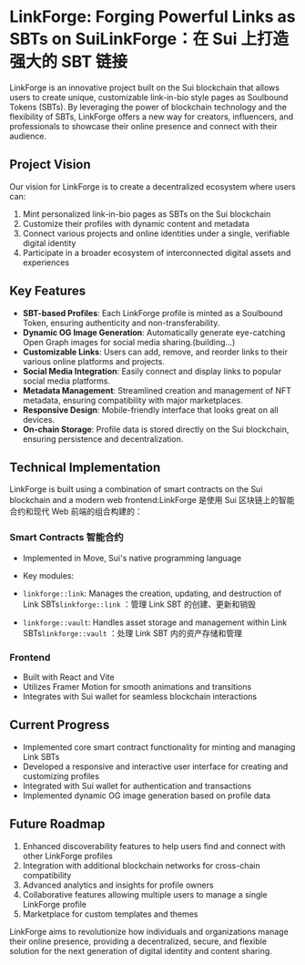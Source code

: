 # LinkForge: Forging Powerful Links as SBTs on SuiLinkForge：在 Sui 上打造强大的 SBT 链接

LinkForge is an innovative project built on the Sui blockchain that allows users to create unique, 
customizable link-in-bio style pages as Soulbound Tokens (SBTs). 
By leveraging the power of blockchain technology and the flexibility of SBTs,
LinkForge offers a new way for creators, influencers, and professionals to showcase their online presence and connect with their audience. 

## Project Vision

Our vision for LinkForge is to create a decentralized ecosystem where users can:

1. Mint personalized link-in-bio pages as SBTs on the Sui blockchain
2. Customize their profiles with dynamic content and metadata
3. Connect various projects and online identities under a single, verifiable digital identity
4. Participate in a broader ecosystem of interconnected digital assets and experiences


## Key Features

- **SBT-based Profiles**: Each LinkForge profile is minted as a Soulbound Token, ensuring authenticity and non-transferability.
- **Dynamic OG Image Generation**: Automatically generate eye-catching Open Graph images for social media sharing.(building...)
- **Customizable Links**: Users can add, remove, and reorder links to their various online platforms and projects.
- **Social Media Integration**: Easily connect and display links to popular social media platforms.
- **Metadata Management**: Streamlined creation and management of NFT metadata, ensuring compatibility with major marketplaces.
- **Responsive Design**: Mobile-friendly interface that looks great on all devices.
- **On-chain Storage**: Profile data is stored directly on the Sui blockchain, ensuring persistence and decentralization.


## Technical Implementation

LinkForge is built using a combination of smart contracts on the Sui blockchain and a modern web frontend:LinkForge 是使用 Sui 区块链上的智能合约和现代 Web 前端的组合构建的：

### Smart Contracts 智能合约

- Implemented in Move, Sui's native programming language
- Key modules:

- `linkforge::link`: Manages the creation, updating, and destruction of Link SBTs`linkforge::link` ：管理 Link SBT 的创建、更新和销毁
- `linkforge::vault`: Handles asset storage and management within Link SBTs`linkforge::vault` ：处理 Link SBT 内的资产存储和管理


### Frontend

- Built with React and Vite
- Utilizes Framer Motion for smooth animations and transitions
- Integrates with Sui wallet for seamless blockchain interactions


## Current Progress

- Implemented core smart contract functionality for minting and managing Link SBTs
- Developed a responsive and interactive user interface for creating and customizing profiles
- Integrated with Sui wallet for authentication and transactions
- Implemented dynamic OG image generation based on profile data


## Future Roadmap

1. Enhanced discoverability features to help users find and connect with other LinkForge profiles
2. Integration with additional blockchain networks for cross-chain compatibility
3. Advanced analytics and insights for profile owners
4. Collaborative features allowing multiple users to manage a single LinkForge profile
5. Marketplace for custom templates and themes


LinkForge aims to revolutionize how individuals and organizations manage their online presence,
providing a decentralized, secure, and flexible solution for the next generation of digital identity and content sharing. 